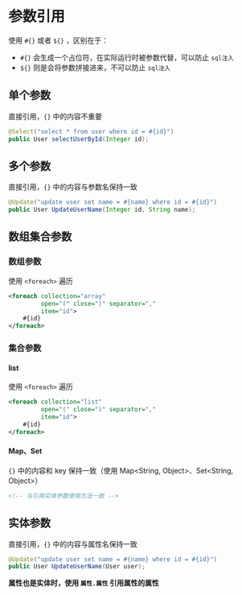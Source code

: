# 参数引用

使用 `#{}` 或者 `${}` ，区别在于：

- `#{}` 会生成一个占位符，在实际运行时被参数代替，可以防止 `sql注入`
- `${}` 则是会将参数拼接进来，不可以防止 `sql注入`

## 单个参数

直接引用，`{}` 中的内容不重要

```java
@Select("select * from user where id = #{id}") 
public User selectUserById(Integer id);
```

## 多个参数

直接引用，`{}` 中的内容与参数名保持一致
```java
@Update("update user set name = #{name} where id = #{id}") 
public User UpdateUserName(Integer id, String name);
```

## 数组集合参数

### 数组参数

使用 `<foreach>` 遍历

```xml
<foreach collection="array" 
         open="(" close=")" separator=","
         item="id">
    #{id}
</foreach>
```

### 集合参数

#### list

使用 `<foreach>` 遍历
```xml
<foreach collection="list" 
         open="(" close=")" separator=","
         item="id">
    #{id}
</foreach>
```

#### Map、Set

`{}` 中的内容和 key 保持一致（使用 Map<String, Object>、Set<String, Object>）

```xml
<!-- 与引用实体参数使用方法一致 -->
```

## 实体参数

直接引用，`{}` 中的内容与属性名保持一致

```java
@Update("update user set name = #{name} where id = #{id}") 
public User UpdateUserName(User user);
```


**属性也是实体时，使用 `属性.属性` 引用属性的属性**